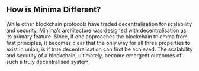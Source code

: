 ## How is Minima Different?

While other blockchain protocols have traded decentralisation for scalability and security, Minima’s architecture was designed with decentralisation as its primary feature. Since, if one approaches the blockchain trilemma from first principles, it becomes clear that the only way for all three properties to exist in union, is if true decentralisation can first be achieved. The scalability and security of a blockchain, ultimately, become emergent outcomes of such a truly decentralised system.
